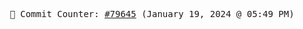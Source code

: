 <p align="center">
    <samp>
        📮 Commit Counter: <a href="https://github.com/Javascript-void0/Javascript-void0/commits/main">#79645</a> (January 19, 2024 @ 05:49 PM)
    </samp>
</p>
